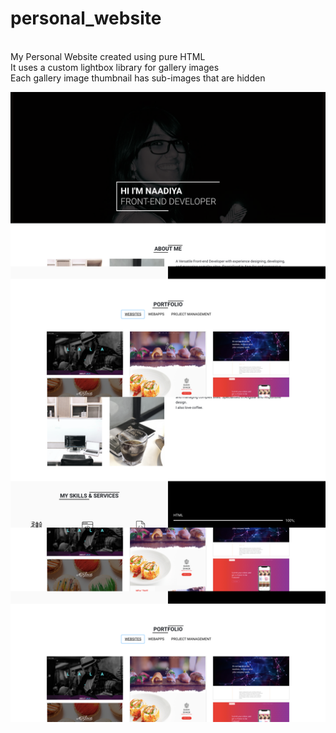 # personal_website
<br> My Personal Website created using pure HTML
<br> It uses a custom lightbox library for gallery images
<br> Each gallery image thumbnail has sub-images that are hidden

![alt text](screenshot.png)
